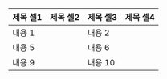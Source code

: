 |제목 셀1|제목 셀2|제목 셀3|제목 셀4|
|---|---|---|---|
|내용 1||내용 2||내용 3||내용 4|
|내용 5||내용 6||내용 7||내용 8|
|내용 9||내용 10||내용 11||내용 12|